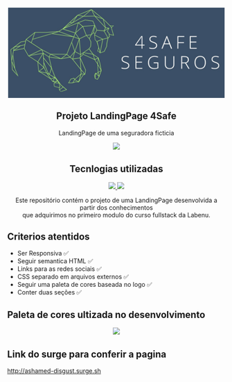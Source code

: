<!---/*Inserir imagens da pagina aqui*/---->


<p align="center">
 <img width="500px" src="https://github.com/future4code/molina-landing-page15/blob/master/LandingPage/img/logo_mais_4safe.png" align="center" alt="Projeto LandingPage 4safe" />
 <h2 align="center">Projeto LandingPage 4Safe</h2>
 <p align="center">LandingPage de uma seguradora ficticia </p>
</p>

<p align="center">
  <a href="https://labenu.com.br">
   <img src="https://img.shields.io/badge/Supported%20by-Labenu%20%E2%86%92-gray.svg?colorA=61c265&colorB=4CAF50&style=for-the-badge"/>
  </a>
</p>

<h2 align="center"> Tecnlogias utilizadas</h2>

<p align="center">
  <a href="https://www.w3schools.com/css/" >
   <img src="https://img.shields.io/badge/CSS-3%20%E2%86%92-gray.svg?color=1572B6&?style=flat&logo=appveyor"/>
  </a>
  <a href="https://developer.mozilla.org/pt-BR/docs/orphaned/Web/Guide/HTML/HTML5" >
   <img src="https://img.shields.io/badge/HTML-5%20%E2%86%92-gray.svg?color=E34F26&?style=flat&logo=appveyor"/>
  </a>
</p>

<p align="center">
  <p align="center">Este repositório contém o projeto de uma LandingPage desenvolvida a partir dos conhecimentos <br> que adquirimos no primeiro modulo do curso fullstack da Labenu.  </p>
</p>




<h2> Criterios atentidos</h2>

<ul>
  <li>Ser Responsiva                             ✅</li>
  <li>Seguir semantica HTML                      ✅</li>
  <li>Links para as redes sociais                ✅ </li>
  <li>CSS separado em arquivos externos          ✅</li>
  <li>Seguir uma paleta de cores baseada no logo ✅</li>
  <li>Conter duas seções                         ✅</li>
</ul>


<h2> Paleta de cores ultizada no desenvolvimento </h2>

<p align="center">
<img width="500px" src="https://user-images.githubusercontent.com/83046824/120120372-2e78ca80-c173-11eb-8d17-9cf30fb6ab46.png" />
</p>


<h2> Link do surge para conferir a pagina</h2>

http://ashamed-disgust.surge.sh
